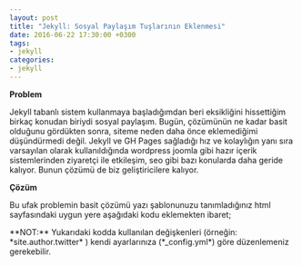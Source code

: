 ```yaml
---
layout: post
title: "Jekyll: Sosyal Paylaşım Tuşlarının Eklenmesi"
date: 2016-06-22 17:30:00 +0300
tags:
- jekyll
categories:
- jekyll
---
```


**Problem**

Jekyll tabanlı sistem kullanmaya başladığımdan beri eksikliğini hissettiğim birkaç konudan biriydi sosyal paylaşım. Bugün, çözümünün ne kadar basit olduğunu gördükten sonra, siteme neden daha önce eklemediğimi düşündürmedi değil. Jekyll ve GH Pages sağladığı hız ve kolaylığın yanı sıra varsayılan olarak kullanıldığında wordpress joomla gibi hazır içerik sistemlerinden ziyaretçi ile etkileşim, seo gibi bazı konularda daha geride kalıyor. Bunun çözümü de biz geliştiricilere kalıyor.

**Çözüm**

Bu ufak problemin basit çözümü yazı şablonunuzu tanımladığınız html sayfasındaki uygun yere aşağıdaki kodu eklemekten ibaret;
<div style="padding:0rem 10rem;">
<script src="https://gist.github.com/nuriu/9cb813ddb2cfae2f4967ba5e977b1fc8.js"></script>
</div>
**NOT:** Yukarıdaki kodda kullanılan değişkenleri (örneğin: *site.author.twitter* ) kendi ayarlarınıza (*_config.yml*) göre düzenlemeniz gerekebilir.
